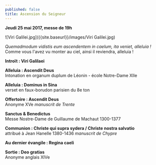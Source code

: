 ```yaml
---
published: false
title: Ascension du Seigneur
---
```

**Jeudi 25 mai 2017, messe de 19h**  

![Viri Galilei.jpg]({{site.baseurl}}/images/Viri Galilei.jpg)

*Quemadmodum vidistis eum ascendentem in caelum, ita veniet, alleluia !*  
Comme vous l'avez vu monter au ciel, ainsi il reviendra, alleluia !

**Introït : Viri Galilaei**  

**Alleluia : Ascendit Deus**  
Intonation en organum duplum de Léonin - école Notre-Dame XIIe

**Alleluia : Dominus in Sina**  
verset en faux-borudon parisien du 8e ton

**Offertoire : Ascendit Deus**  
Anonyme XVe *manuscrit de Trente*  

**Sanctus & Benedictus**  
Messe Nostre-Dame de Guillaume de Machaut 1300-1377

**Communion : Christe qui supra sydera / Christe nostra salvatio**  
attribué à Jean Hanelle 1380-1436 *manuscrit de Chypre*

**Au dernier évangile : Regina caeli**

**Sortie : Deo gratias**  
Anonyme anglais XIVe





